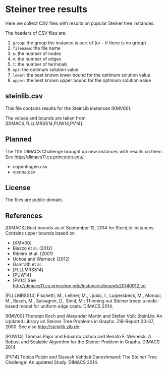 # Steiner tree results

Here we collect CSV files with results on popular Steiner tree instances.

The headers of CSV files are:

 1. `group`: the group the instance is part of (or `-` if there is no group)
 2. `filename`: the file name
 3. `n`: the number of nodes
 4. `m`: the number of edges
 5. `t`: the number of terminals
 6. `opt`: the optimum solution value
 7. `lower`: the best known lower bound for the optimum solution value
 8. `upper`: the best known upper bound for the optimum solution value

## steinlib.csv

This file contains results for the SteinLib instances [KMV00].

The values and bounds are taken from [DIMACS,FLLLMRSS14,PUW14,PV14].

## Planned

The 11th DIMACS Challenge brought up new instances with results on them.
See http://dimacs11.cs.princeton.edu/

 * copenhagen.csv
 * vienna.csv

## License

The files are public domain.

## References

[DIMACS]
Best bounds as of September 12, 2014 for SteinLib instances.
Contains upper bounds based on
 * [KMV00]
 * Biazzo et al. (2012)
 * Ribeiro et al. (2001)
 * Uchoa and Werneck (2012)
 * Gamrath et al.
 * [FLLLMRSS14]
 * [PUW14]
 * [PV14]
See http://dimacs11.cs.princeton.edu/instances/bounds20140912.txt

[FLLLMRSS14]
Fischetti, M., Leitner, M., Ljubic, I., Luipersbeck, M., Monaci, M., Resch, M., Salvagnin, D., Sinnl, M.:
Thinning out Steiner trees: a node-based model for uniform edge costs.
DIMACS 2014.

[KMV00]
Thorsten Koch and Alexander Martin and Stefan Voß:
SteinLib: An Updated Library on Steiner Tree Problems in Graphs.
ZIB-Report 00-37, 2000. See also http://steinlib.zib.de

[PUW14]
Thomas Pajor and Eduardo Uchoa and Renato F. Werneck:
A Robust and Scalable Algorithm for the Steiner Problem in Graphs.
DIMACS 2014.

[PV14]
Tobias Polzin and Siavash Vahdati Daneshmand:
The Steiner Tree Challenge: An updated Study.
DIMACS 2014.
